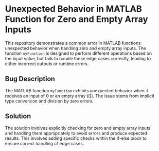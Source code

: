 # Unexpected Behavior in MATLAB Function for Zero and Empty Array Inputs

This repository demonstrates a common error in MATLAB functions: unexpected behavior when handling zero and empty array inputs.  The function `myFunction` is designed to perform different operations based on the input value, but fails to handle these edge cases correctly, leading to either incorrect outputs or runtime errors.

## Bug Description

The MATLAB function `myFunction` exhibits unexpected behavior when it receives an input of 0 or an empty array ([]). The issue stems from implicit type conversion and division by zero errors.

## Solution

The solution involves explicitly checking for zero and empty array inputs and handling them appropriately to avoid errors and produce expected results.  This involves adding specific checks within the if-else block to ensure correct handling of edge cases.
